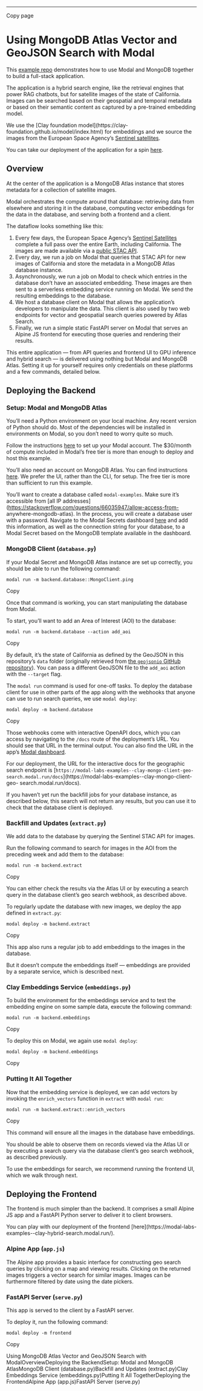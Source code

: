 * * *

Copy page

# Using MongoDB Atlas Vector and GeoJSON Search with Modal

This [example repo](https://github.com/modal-labs/search-california)
demonstrates how to use Modal and MongoDB together to build a full-stack
application.

The application is a hybrid search engine, like the retrieval engines that
power RAG chatbots, but for satellite images of the state of California.
Images can be searched based on their geospatial and temporal metadata or
based on their semantic content as captured by a pre-trained embedding model.

We use the [Clay foundation model](https://clay-
foundation.github.io/model/index.html) for embeddings and we source the images
from the European Space Agency’s [Sentinel
satellites](https://www.esa.int/Applications/Observing_the_Earth/Copernicus/The_Sentinel_missions).

You can take our deployment of the application for a spin
[here](https://modal-labs-examples--clay-hybrid-search.modal.run/).

## Overview

At the center of the application is a MongoDB Atlas instance that stores
metadata for a collection of satellite images.

Modal orchestrates the compute around that database: retrieving data from
elsewhere and storing it in the database, computing vector embeddings for the
data in the database, and serving both a frontend and a client.

The dataflow looks something like this:

  1. Every few days, the European Space Agency’s [Sentinel Satellites](https://www.esa.int/Applications/Observing_the_Earth/Copernicus/The_Sentinel_missions) complete a full pass over the entire Earth, including California. The images are made available via a [public STAC API](https://element84.com/geospatial/introducing-earth-search-v1-new-datasets-now-available/).
  2. Every day, we run a job on Modal that queries that STAC API for new images of California and store the metadata in a MongoDB Atlas database instance.
  3. Asynchronously, we run a job on Modal to check which entries in the database don’t have an associated embedding. These images are then sent to a serverless embedding service running on Modal. We send the resulting embeddings to the database.
  4. We host a database client on Modal that allows the application’s developers to manipulate the data. This client is also used by two web endpoints for vector and geospatial search queries powered by Atlas Search.
  5. Finally, we run a simple static FastAPI server on Modal that serves an Alpine JS frontend for executing those queries and rendering their results.

This entire application — from API queries and frontend UI to GPU inference
and hybrid search — is delivered using nothing but Modal and MongoDB Atlas.
Setting it up for yourself requires only credentials on these platforms and a
few commands, detailed below.

## Deploying the Backend

### Setup: Modal and MongoDB Atlas

You’ll need a Python environment on your local machine. Any recent version of
Python should do. Most of the dependencies will be installed in environments
on Modal, so you don’t need to worry quite so much.

Follow the instructions [here](https://modal.com/docs/guide#getting-started)
to set up your Modal account. The $30/month of compute included in Modal’s
free tier is more than enough to deploy and host this example.

You’ll also need an account on MongoDB Atlas. You can find instructions
[here](https://www.mongodb.com/docs/atlas/getting-started/). We prefer the UI,
rather than the CLI, for setup. The free tier is more than sufficient to run
this example.

You’ll want to create a database called `modal-examples`. Make sure it’s
accessible from [all IP
addresses](https://stackoverflow.com/questions/66035947/allow-access-from-
anywhere-mongodb-atlas). In the process, you will create a database user with
a password. Navigate to the Modal Secrets dashboard
[here](https://modal.com/secrets) and add this information, as well as the
connection string for your database, to a Modal Secret based on the MongoDB
template available in the dashboard.

### MongoDB Client (`database.py`)

If your Modal Secret and MongoDB Atlas instance are set up correctly, you
should be able to run the following command:

    modal run -m backend.database::MongoClient.ping

Copy

Once that command is working, you can start manipulating the database from
Modal.

To start, you’ll want to add an Area of Interest (AOI) to the database:

    modal run -m backend.database --action add_aoi

Copy

By default, it’s the state of California as defined by the GeoJSON in this
repository’s `data` folder (originally retrieved from [the `geojsonio` GitHub
repository](https://github.com/ropensci/geojsonio/blob/7e4cc683ed3d6eec38a8cae5ce03fa6d82acafc7/inst/examples/california.geojson)).
You can pass a different GeoJSON file to the `add_aoi` action with the
`--target` flag.

The `modal run` command is used for one-off tasks. To deploy the database
client for use in other parts of the app along with the webhooks that anyone
can use to run search queries, we use `modal deploy`:

    modal deploy -m backend.database

Copy

Those webhooks come with interactive OpenAPI docs, which you can access by
navigating to the `/docs` route of the deployment’s URL. You should see that
URL in the terminal output. You can also find the URL in the app’s [Modal
dashboard](https://modal.com/apps).

For our deployment, the URL for the interactive docs for the geographic search
endpoint is [`https://modal-labs-examples--clay-mongo-client-geo-
search.modal.run/docs`](https://modal-labs-examples--clay-mongo-client-geo-
search.modal.run/docs).

If you haven’t yet run the backfill jobs for your database instance, as
described below, this search will not return any results, but you can use it
to check that the database client is deployed.

### Backfill and Updates (`extract.py`)

We add data to the database by querying the Sentinel STAC API for images.

Run the following command to search for images in the AOI from the preceding
week and add them to the database:

    modal run -m backend.extract

Copy

You can either check the results via the Atlas UI or by executing a search
query in the database client’s geo search webhook, as described above.

To regularly update the database with new images, we deploy the app defined in
`extract.py`:

    modal deploy -m backend.extract

Copy

This app also runs a regular job to add embeddings to the images in the
database.

But it doesn’t compute the embeddings itself — embeddings are provided by a
separate service, which is described next.

### Clay Embeddings Service (`embeddings.py`)

To build the environment for the embeddings service and to test the embedding
engine on some sample data, execute the following command:

    modal run -m backend.embeddings

Copy

To deploy this on Modal, we again use `modal deploy`:

    modal deploy -m backend.embeddings

Copy

### Putting It All Together

Now that the embedding service is deployed, we can add vectors by invoking the
`enrich_vectors` function in `extract` with `modal run`:

    modal run -m backend.extract::enrich_vectors

Copy

This command will ensure all the images in the database have embeddings.

You should be able to observe them on records viewed via the Atlas UI or by
executing a search query via the database client’s geo search webhook, as
described previously.

To use the embeddings for search, we recommend running the frontend UI, which
we walk through next.

## Deploying the Frontend

The frontend is much simpler than the backend. It comprises a small Alpine JS
app and a FastAPI Python server to deliver it to client browsers.

You can play with our deployment of the frontend [here](https://modal-labs-
examples--clay-hybrid-search.modal.run/).

### Alpine App (`app.js`)

The Alpine app provides a basic interface for constructing geo search queries
by clicking on a map and viewing results. Clicking on the returned images
triggers a vector search for similar images. Images can be furthermore
filtered by date using the date pickers.

### FastAPI Server (`serve.py`)

This app is served to the client by a FastAPI server.

To deploy it, run the following command:

    modal deploy -m frontend

Copy

Using MongoDB Atlas Vector and GeoJSON Search with ModalOverviewDeploying the
BackendSetup: Modal and MongoDB AtlasMongoDB Client (database.py)Backfill and
Updates (extract.py)Clay Embeddings Service (embeddings.py)Putting It All
TogetherDeploying the FrontendAlpine App (app.js)FastAPI Server (serve.py)
